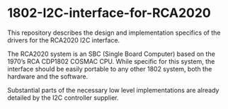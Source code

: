 # 1802-I2C-interface-for-RCA2020

This repository describes the design and implementation specifics of the drivers for the RCA2020 I2C interface. 

The RCA2020 system is an SBC (Single Board Computer) based on the 1970’s RCA CDP1802 COSMAC CPU. While specific for this system, the interface should be easily portable to any other 1802 system, both the hardware and the software.

Substantial parts of the necessary low level implementations are already detailed by the I2C controller supplier. 
